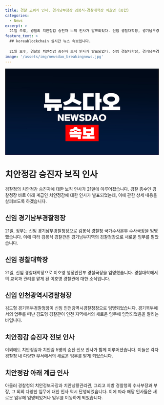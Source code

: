```yaml
---
title: 경찰 고위직 인사, 경기남부청장 김봉식·경찰대학장 이호영 (종합)
categories:
  - News
excerpt: >
  21일 오후, 경찰의 치안정감 승진자 보직 인사가 발표되었다. 신임 경찰대학장, 경기남부경찰청장, 인천광역시경찰청장에 각각 인사가 발령되었으며, 치안정감 아래 계급인 치안감 5명의 승진·전보 인사도 동시에 이뤄졌다. 이들은 경찰의 다양한 지위에서 경력을 쌓아왔으며, 각자의 전문성과 경험을 토대로 치안 환경을 개선하고자 한다.
feature_text: >
  ## koreablockchain 실시간 뉴스 속보입니다.

  21일 오후, 경찰의 치안정감 승진자 보직 인사가 발표되었다. 신임 경찰대학장, 경기남부경찰청장, 인천광역시경찰청장에 각각 인사가 발령되었으며, 치안정감 아래 계급인 치안감 5명의 승진·전보 인사도 동시에 이뤄졌다. 이들은 경찰의 다양한 지위에서 경력을 쌓아왔으며, 각자의 전문성과 경험을 토대로 치안 환경을 개선하고자 한다.
image: '/assets/img/newsdao_breakingnews.jpg'
---
```


<p><img src="/assets/img/newsdao_breakingnews.jpg" alt="koreablockchain 속보" /></p>

<h1>치안정감 승진자 보직 인사</h1>

<p data-ke-size="size16">경찰청의 치안정감 승진자에 대한 보직 인사가 21일에 이루어졌습니다. 경찰 총수인 경찰청장 바로 아래 계급인 치안정감에 대한 인사가 발표되었는데, 이에 관한 상세 내용을 살펴보도록 하겠습니다.</p>

<h2>신임 경기남부경찰청장</h2>

<p>21일, 정부는 신임 경기남부경찰청장으로 김봉식 경찰청 국가수사본부 수사국장을 임명했습니다. 이에 따라 김봉식 경찰관은 경기남부지역의 경찰청장으로 새로운 임무를 맡았습니다.</p>

<h2>신임 경찰대학장</h2>

<p>21일, 신임 경찰대학장으로 이호영 행정안전부 경찰국장을 임명했습니다. 경찰대학에서의 교육과 관리를 맡게 된 이호영 경찰관에 대한 소식입니다.</p>

<h2>신임 인천광역시경찰청장</h2>

<p>김도형 경기북부경찰청장이 신임 인천광역시경찰청장으로 임명되었습니다. 경기북부에서의 업무를 떠난 김도형 경찰관이 인천 지역에서의 새로운 임무에 임명되었음을 알리는 바입니다.</p>

<h2>치안정감 승진자 전보 인사</h2>

<p>이외에도 치안정감과 치안감 5명의 승진·전보 인사가 함께 이루어졌습니다. 이들은 각자 경찰청 내 다양한 부서에서의 새로운 임무를 맡게 되었습니다.</p>

<h2>치안정감 아래 계급 인사</h2>

<p>아울러 경찰청의 치안정보국장과 치안상황관리관, 그리고 지방 경찰청의 수사부장과 부장, 그 외의 다양한 임무에 대한 인사 역시 단행되었습니다. 이에 따라 해당 인사들은 새로운 임무에 임명되었거나 임무를 이동하게 되었습니다.</p>

